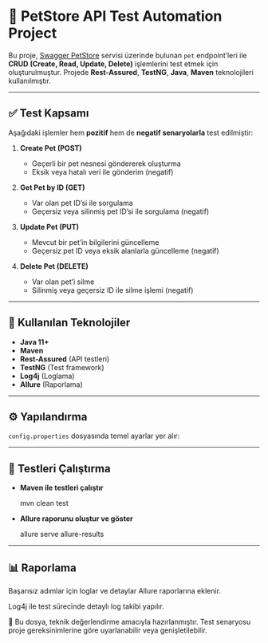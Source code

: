 # 🐾 PetStore API Test Automation Project

Bu proje, [Swagger PetStore](https://petstore.swagger.io/) servisi üzerinde bulunan `pet` endpoint’leri ile **CRUD (Create, Read, Update, Delete)** işlemlerini test etmek için oluşturulmuştur. Projede **Rest-Assured**, **TestNG**, **Java**, **Maven** teknolojileri kullanılmıştır.

---

## ✅ Test Kapsamı

Aşağıdaki işlemler hem **pozitif** hem de **negatif senaryolarla** test edilmiştir:

1. **Create Pet (POST)**
    - Geçerli bir pet nesnesi göndererek oluşturma
    - Eksik veya hatalı veri ile gönderim (negatif)

2. **Get Pet by ID (GET)**
    - Var olan pet ID’si ile sorgulama
    - Geçersiz veya silinmiş pet ID’si ile sorgulama (negatif)

3. **Update Pet (PUT)**
    - Mevcut bir pet’in bilgilerini güncelleme
    - Geçersiz pet ID veya eksik alanlarla güncelleme (negatif)

4. **Delete Pet (DELETE)**
    - Var olan pet’i silme
    - Silinmiş veya geçersiz ID ile silme işlemi (negatif)

---

## 🔧 Kullanılan Teknolojiler

- **Java 11+**
- **Maven**
- **Rest-Assured** (API testleri)
- **TestNG** (Test framework)
- **Log4j** (Loglama)
- **Allure** (Raporlama)

---
## ⚙️ Yapılandırma

`config.properties` dosyasında temel ayarlar yer alır:

---
## 🚀 Testleri Çalıştırma
- **Maven ile testleri çalıştır**

    mvn clean test

- **Allure raporunu oluştur ve göster**

    allure serve allure-results

---
## 📊 Raporlama
Başarısız adımlar için loglar ve detaylar Allure raporlarına eklenir.

Log4j ile test sürecinde detaylı log takibi yapılır.


📧 Bu dosya, teknik değerlendirme amacıyla hazırlanmıştır.
Test senaryosu proje gereksinimlerine göre uyarlanabilir veya genişletilebilir.